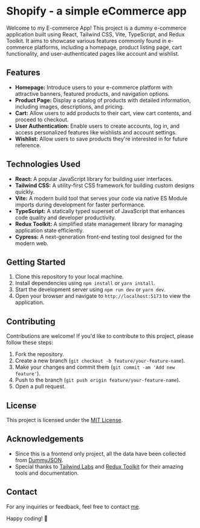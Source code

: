 # Shopify - a simple eCommerce app

Welcome to my E-commerce App! This project is a dummy e-commerce application built using React, Tailwind CSS, Vite, TypeScript, and Redux Toolkit. It aims to showcase various features commonly found in e-commerce platforms, including a homepage, product listing page, cart functionality, and user-authenticated pages like account and wishlist.

## Features

- **Homepage:** Introduce users to your e-commerce platform with attractive banners, featured products, and navigation options.
- **Product Page:** Display a catalog of products with detailed information, including images, descriptions, and pricing.
- **Cart:** Allow users to add products to their cart, view cart contents, and proceed to checkout.
- **User Authentication:** Enable users to create accounts, log in, and access personalized features like wishlists and account settings.
- **Wishlist:** Allow users to save products they're interested in for future reference.

## Technologies Used

- **React:** A popular JavaScript library for building user interfaces.
- **Tailwind CSS:** A utility-first CSS framework for building custom designs quickly.
- **Vite:** A modern build tool that serves your code via native ES Module imports during development for faster performance.
- **TypeScript:** A statically typed superset of JavaScript that enhances code quality and developer productivity.
- **Redux Toolkit:** A simplified state management library for managing application state efficiently.
- **Cypress:** A next-generation front-end testing tool designed for the modern web.

## Getting Started

1. Clone this repository to your local machine.
2. Install dependencies using `npm install` or `yarn install`.
3. Start the development server using `npm run dev` or `yarn dev`.
4. Open your browser and navigate to `http://localhost:5173` to view the application.

## Contributing

Contributions are welcome! If you'd like to contribute to this project, please follow these steps:

1. Fork the repository.
2. Create a new branch (`git checkout -b feature/your-feature-name`).
3. Make your changes and commit them (`git commit -am 'Add new feature'`).
4. Push to the branch (`git push origin feature/your-feature-name`).
5. Open a pull request.

## License

This project is licensed under the [MIT License](LICENSE).

## Acknowledgements

- Since this is a frontend only project, all the data have been collected from [DummyJSON](https://dummyjson.com/).
- Special thanks to [Tailwind Labs](https://tailwindcss.com/) and [Redux Toolkit](https://redux-toolkit.js.org/) for their amazing tools and documentation.

## Contact

For any inquiries or feedback, feel free to contact [me](mailto:alim1496@gmail.com).

Happy coding! 🚀
